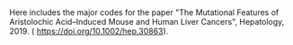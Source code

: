 #
Here includes the major codes for the paper "The Mutational Features of Aristolochic Acid–Induced Mouse and Human Liver Cancers", Hepatology, 2019. ( https://doi.org/10.1002/hep.30863).
